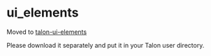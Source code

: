 # ui_elements

Moved to [talon-ui-elements](https://github.com/rokubop/talon-ui-elements)

Please download it separately and put it in your Talon user directory.
